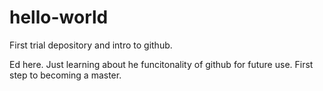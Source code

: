 # hello-world
First trial depository and intro to github.

Ed here. Just learning about he funcitonality of github for future use. First step to becoming a master.
